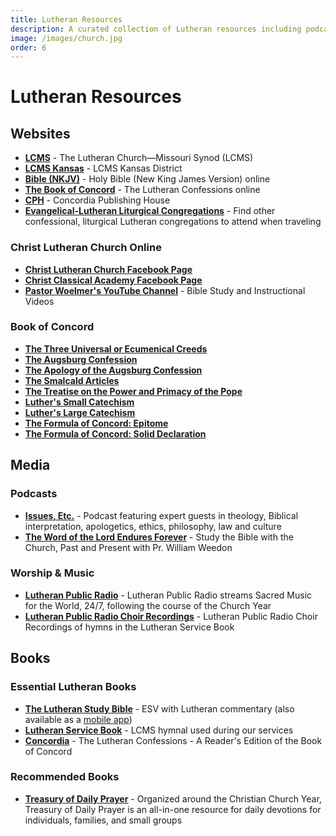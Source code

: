 ```yaml
---
title: Lutheran Resources
description: A curated collection of Lutheran resources including podcasts, videos, books, and websites.
image: /images/church.jpg
order: 6
---
```


# Lutheran Resources

## Websites

- **<a href="https://www.lcms.org" target="_blank">LCMS</a>** - The Lutheran Church—Missouri Synod (LCMS)
- **<a href="https://kslcms.org/" target="_blank">LCMS Kansas</a>** - LCMS Kansas District
- **<a href="https://www.biblegateway.com/versions/New-King-James-Version-NKJV-Bible/" target="_blank">Bible (NKJV)</a>** - Holy Bible (New King James Version) online
- **<a href="https://thebookofconcord.org/" target="_blank">The Book of Concord</a>** -  The Lutheran Confessions online
- **<a href="https://www.cph.org" target="_blank">CPH</a>** - Concordia Publishing House
- **<a href="https://www.lutheranliturgy.org/" target="_blank">Evangelical-Lutheran Liturgical Congregations</a>** - Find other confessional, liturgical Lutheran congregations to attend when traveling

### Christ Lutheran Church Online

- **<a href="https://www.facebook.com/people/Christ-Lutheran-Church-Missouri-Synod/100064606092871/" target="_blank">Christ Lutheran Church Facebook Page</a>**
- **<a href="https://www.facebook.com/people/Christ-Classical-Academy-Manhattan-KS/61572215054968/" target="_blank">Christ Classical Academy Facebook Page</a>**
- **<a href="https://www.youtube.com/@jwoelmer" target="_blank">Pastor Woelmer's YouTube Channel</a>** - Bible Study and Instructional Videos

### Book of Concord

- **<a href="https://thebookofconcord.org/three-universal-or-ecumenical-creeds/" target="_blank">The Three Universal or Ecumenical Creeds</a>**
- **<a href="https://thebookofconcord.org/augsburg-confession/" target="_blank">The Augsburg Confession</a>**
- **<a href="https://thebookofconcord.org/apology-of-the-augsburg-confession/" target="_blank">The Apology of the Augsburg Confession</a>**
- **<a href="https://thebookofconcord.org/smalcald-articles/" target="_blank">The Smalcald Articles</a>**
- **<a href="https://thebookofconcord.org/power-and-primacy-of-the-pope/" target="_blank">The Treatise on the Power and Primacy of the Pope</a>**
- **<a href="https://thebookofconcord.org/small-catechism/" target="_blank">Luther's Small Catechism</a>**
- **<a href="https://thebookofconcord.org/large-catechism/" target="_blank">Luther's Large Catechism</a>**
- **<a href="https://thebookofconcord.org/formula-of-concord-epitome/" target="_blank">The Formula of Concord: Epitome</a>**
- **<a href="https://thebookofconcord.org/formula-of-concord-solid-declaration/" target="_blank">The Formula of Concord: Solid Declaration</a>**

## Media

### Podcasts
- **<a href="https://issuesetc.org/" target="_blank">Issues, Etc.</a>** - Podcast featuring expert guests in theology, Biblical interpretation, apologetics, ethics, philosophy, law and culture
- **<a href="https://thewordendures.org/" target="_blank">The Word of the Lord Endures Forever</a>** - Study the Bible with the Church, Past and Present with Pr. William Weedon

### Worship & Music
- **<a href="https://lutheranpublicradio.org/" target="_blank">Lutheran Public Radio</a>** - Lutheran Public Radio streams Sacred Music for the World, 24/7, following the course of the Church Year
- **<a href="https://www.youtube.com/playlist?list=PL25VGM2PKRc9YRXq2iU4QI-oSN8gS9Wtj" target="_blank">Lutheran Public Radio Choir Recordings</a>** - Lutheran Public Radio Choir Recordings of hymns in the Lutheran Service Book

## Books

### Essential Lutheran Books

- **<a href="https://www.cph.org/the-lutheran-study-bible-hardback" target="_blank">The Lutheran Study Bible</a>** - ESV with Lutheran commentary (also available as a <a href="https://www.cph.org/the-lutheran-study-bible-app" target="_blank">mobile app</a>)
- **<a href="https://www.cph.org/lutheran-service-book-pew-edition" target="_blank">Lutheran Service Book</a>** - LCMS hymnal used during our services
- **<a href="https://www.cph.org/concordia-the-lutheran-confessions-a-readers-edition-of-the-book-of-concord-2nd-edition" target="_blank">Concordia</a>** - The Lutheran Confessions - A Reader's Edition of the Book of Concord

### Recommended Books

- **<a href="https://www.cph.org/treasury-of-daily-prayer-regular-edition" target="_blank">Treasury of Daily Prayer</a>** - Organized around the Christian Church Year, Treasury of Daily Prayer is an all-in-one resource for daily devotions for individuals, families, and small groups